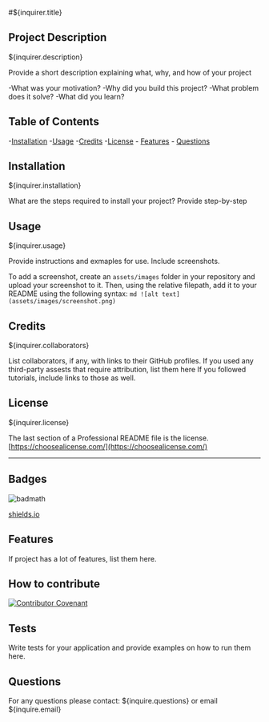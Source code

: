 <!-- # Pro-Readme-Gen-DA

Professional Readme Generator Week 9 -->

#<Project Title>${inquirer.title}

## Project Description

${inquirer.description}

Provide a short description explaining what, why, and how of your project

-What was your motivation?
-Why did you build this project?
-What problem does it solve?
-What did you learn?

## Table of Contents

-[Installation](#installation) -[Usage](#usage) -[Credits](#credits) -[License](#license) - [Features](#features) - [Questions](#questions)

## Installation

${inquirer.installation}

What are the steps required to install your project? Provide step-by-step

## Usage

${inquirer.usage}

Provide instructions and exmaples for use. Include screenshots.

To add a screenshot, create an `assets/images` folder in your repository and upload your screenshot to it. Then, using the relative filepath, add it to your README using the following syntax:
`md ![alt text](assets/images/screenshot.png) `

## Credits

${inquirer.collaborators}

List collaborators, if any, with links to their GitHub profiles.
If you used any third-party assests that require attribution, list them here
If you followed tutorials, include links to those as well.

## License

${inquirer.license}

The last section of a Professional README file is the license. [https://choosealicense.com/](https://choosealicense.com/)

---

## Badges

![badmath](https://img.shields.io/github/languages/top/nielsenjared/badmath)

[shields.io](https://shields.io/)

## Features

If project has a lot of features, list them here.

## How to contribute

[![Contributor Covenant](https://img.shields.io/badge/Contributor%20Covenant-2.1-4baaaa.svg)](code_of_conduct.md)

## Tests

Write tests for your application and provide examples on how to run them here.

## Questions

For any questions please contact: ${inquire.questions} or email ${inquire.email}

